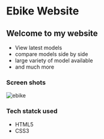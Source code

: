 # Ebike Website

## Welcome to my website
- View latest models
- compare models side by side
- large variety of model available
- and much more

### Screen shots
![ebike](https://camo.githubusercontent.com/339fe20a951fc69f507af7e71c510d22f40009b0ec766e7b18cfe74e8daa068a/68747470733a2f2f692e6962622e636f2f5259304d7a7a4b2f53637265656e73686f742d31382e706e67)

### Tech statck used
- HTML5
- CSS3